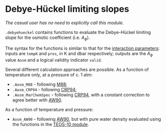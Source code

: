 # Debye-Hückel limiting slopes

*The casual user has no need to explicitly call this module.*

`.debyehueckel` contains functions to evaluate the Debye-Hückel limiting slope for the osmotic coefficient (i.e. $A_\phi$).

The syntax for the functions is similar to that for the [interaction parameters](../parameters): inputs are `tempK` and `pres`, in K and dbar respectively; outputs are the $A_\phi$ value `Aosm` and a logical validity indicator `valid`.

Several different calculation approaches are possible. As a function of temperature only, at a pressure of c. 1 atm:

  * `.Aosm_M88` - following [M88](../../refs/#M88);
  * `.Aosm_CRP94` - following [CRP94](../../refs/#CRP94);
  * `.Aosm_MarChemSpec` - following [CRP94](../../refs/#CRP94), with a constant correction to agree better with [AW90](../../refs/#AW90).

As a function of temperature and pressure:

  * `Aosm_AW90` - following [AW90](../../refs/#AW90), but with pure water density evaluated using the functions in the [TEOS-10 module](../teos10).
